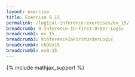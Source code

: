 ```yaml
---
layout: exercise
title: Exercise 9.15
permalink: /logical-inference-exercises/ex_15/
breadcrumb: 9-Inference-In-First-Order-Logic
breadcrumb2: ex_15
breadcrumb3: 9inferenceInFirstOrderLogic
breadcrumb4: ch9ex15
breadcrumb5: ex9.15
---
```


{% include mathjax_support %}

